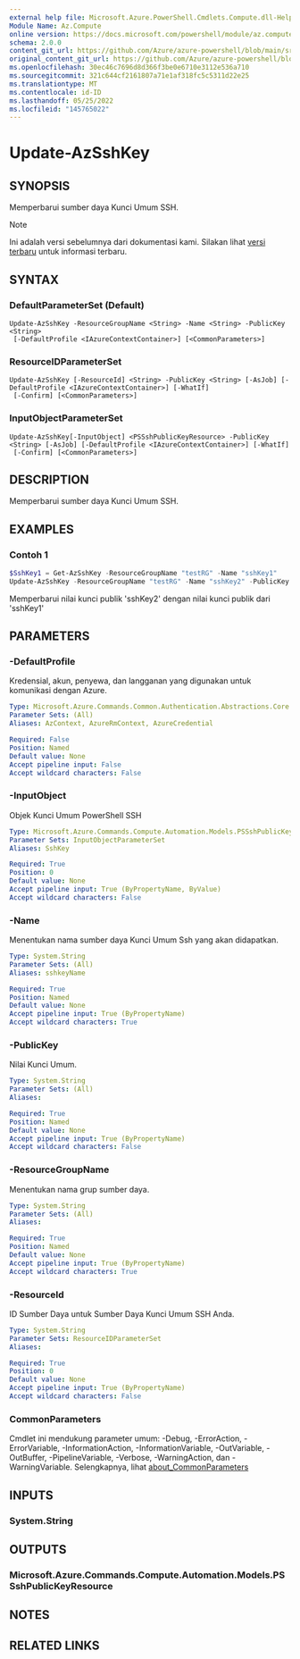 ```yaml
---
external help file: Microsoft.Azure.PowerShell.Cmdlets.Compute.dll-Help.xml
Module Name: Az.Compute
online version: https://docs.microsoft.com/powershell/module/az.compute/update-azsshkey
schema: 2.0.0
content_git_url: https://github.com/Azure/azure-powershell/blob/main/src/Compute/Compute/help/Update-AzSshKey.md
original_content_git_url: https://github.com/Azure/azure-powershell/blob/main/src/Compute/Compute/help/Update-AzSshKey.md
ms.openlocfilehash: 30ec46c7696d8d366f3be0e6710e3112e536a710
ms.sourcegitcommit: 321c644cf2161807a71e1af318fc5c5311d22e25
ms.translationtype: MT
ms.contentlocale: id-ID
ms.lasthandoff: 05/25/2022
ms.locfileid: "145765022"
---
```

# Update-AzSshKey

## SYNOPSIS
Memperbarui sumber daya Kunci Umum SSH.

> [!NOTE]
>Ini adalah versi sebelumnya dari dokumentasi kami. Silakan lihat [versi terbaru](/powershell/module/az.compute/update-azsshkey) untuk informasi terbaru.

## SYNTAX

### DefaultParameterSet (Default)
```
Update-AzSshKey -ResourceGroupName <String> -Name <String> -PublicKey <String>
 [-DefaultProfile <IAzureContextContainer>] [<CommonParameters>]
```

### ResourceIDParameterSet
```
Update-AzSshKey [-ResourceId] <String> -PublicKey <String> [-AsJob] [-DefaultProfile <IAzureContextContainer>] [-WhatIf]
 [-Confirm] [<CommonParameters>]
```

### InputObjectParameterSet
```
Update-AzSshKey[-InputObject] <PSSshPublicKeyResource> -PublicKey <String> [-AsJob] [-DefaultProfile <IAzureContextContainer>] [-WhatIf]
 [-Confirm] [<CommonParameters>]
```

## DESCRIPTION
Memperbarui sumber daya Kunci Umum SSH.

## EXAMPLES

### Contoh 1
```powershell
$SshKey1 = Get-AzSshKey -ResourceGroupName "testRG" -Name "sshKey1"
Update-AzSshKey -ResourceGroupName "testRG" -Name "sshKey2" -PublicKey $SshKey1.publickey

```

Memperbarui nilai kunci publik 'sshKey2' dengan nilai kunci publik dari 'sshKey1'

## PARAMETERS

### -DefaultProfile
Kredensial, akun, penyewa, dan langganan yang digunakan untuk komunikasi dengan Azure.

```yaml
Type: Microsoft.Azure.Commands.Common.Authentication.Abstractions.Core.IAzureContextContainer
Parameter Sets: (All)
Aliases: AzContext, AzureRmContext, AzureCredential

Required: False
Position: Named
Default value: None
Accept pipeline input: False
Accept wildcard characters: False
```

### -InputObject
Objek Kunci Umum PowerShell SSH

```yaml
Type: Microsoft.Azure.Commands.Compute.Automation.Models.PSSshPublicKeyResource
Parameter Sets: InputObjectParameterSet
Aliases: SshKey

Required: True
Position: 0
Default value: None
Accept pipeline input: True (ByPropertyName, ByValue)
Accept wildcard characters: False
```

### -Name
Menentukan nama sumber daya Kunci Umum Ssh yang akan didapatkan.

```yaml
Type: System.String
Parameter Sets: (All)
Aliases: sshkeyName

Required: True
Position: Named
Default value: None
Accept pipeline input: True (ByPropertyName)
Accept wildcard characters: True
```

### -PublicKey
Nilai Kunci Umum.

```yaml
Type: System.String
Parameter Sets: (All)
Aliases:

Required: True
Position: Named
Default value: None
Accept pipeline input: True (ByPropertyName)
Accept wildcard characters: False
```

### -ResourceGroupName
Menentukan nama grup sumber daya.

```yaml
Type: System.String
Parameter Sets: (All)
Aliases:

Required: True
Position: Named
Default value: None
Accept pipeline input: True (ByPropertyName)
Accept wildcard characters: True
```

### -ResourceId
ID Sumber Daya untuk Sumber Daya Kunci Umum SSH Anda.

```yaml
Type: System.String
Parameter Sets: ResourceIDParameterSet
Aliases:

Required: True
Position: 0
Default value: None
Accept pipeline input: True (ByPropertyName)
Accept wildcard characters: False
```

### CommonParameters
Cmdlet ini mendukung parameter umum: -Debug, -ErrorAction, -ErrorVariable, -InformationAction, -InformationVariable, -OutVariable, -OutBuffer, -PipelineVariable, -Verbose, -WarningAction, dan -WarningVariable. Selengkapnya, lihat [about_CommonParameters](http://go.microsoft.com/fwlink/?LinkID=113216)

## INPUTS

### System.String

## OUTPUTS

### Microsoft.Azure.Commands.Compute.Automation.Models.PSSshPublicKeyResource

## NOTES

## RELATED LINKS
